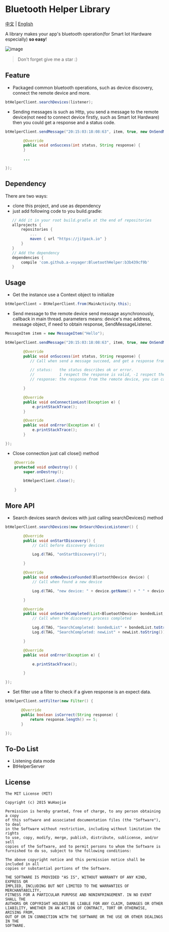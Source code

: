 # Bluetooth Helper Library

[中文](https://github.com/a-voyager/BluetoothHelper/blob/master/README_zh.md) | [English](https://github.com/a-voyager/BluetoothHelper/blob/master/README.md)

A library makes your app's bluetooth operation(for Smart Iot Hardware especially) **so easy**!

![image](https://github.com/a-voyager/BluetoothHelper/raw/master/imgs/ble_icon.png)

> Don't forget give me a star :）

## Feature
 - Packaged common bluetooth operations, such as device discovery, connect the remote device and more.

  ```java
  btHelperClient.searchDevices(listener);
  ```
 - Sending messages is such as Http, you send a message to the remote device(not need to connect device firstly, such as Smart Iot Hardware) then you could get a response and a status code.

  ```java
  btHelperClient.sendMessage("20:15:03:18:08:63", item, true, new OnSendMessageListener() {

          @Override
          public void onSuccess(int status, String response) {
          }

          ...

  });
  ```

## Dependency
There are two ways:

 - clone this project, and use as dependency
 - just add following code to you build.gradle:

 ```groovy
    // Add it in your root build.gradle at the end of repositories
 	allprojects {
 		repositories {
 			...
 			maven { url "https://jitpack.io" }
 		}
 	}
 	// Add the dependency
	dependencies {
	    compile 'com.github.a-voyager:BluetoothHelper:b3b439cf9b'
	}
 ```

## Usage
 - Get the instance
 use a Context object to initialize
 ```java
 btHelperClient = BtHelperClient.from(MainActivity.this);
 ```

 - Send message to the remote device
 send message asynchronously, callback in main thread.
 parameters means: device's mac address, message object, if need to obtain response, SendMessageListener.
 ```java
 MessageItem item = new MessageItem("Hello");

 btHelperClient.sendMessage("20:15:03:18:08:63", item, true, new OnSendMessageListener() {

         @Override
         public void onSuccess(int status, String response) {
            // Call when send a message succeed, and get a response from the remote device

            // status:   the status describes ok or error.
            //           1 respect the response is valid, -1 respect the response is invalid
            // response: the response from the remote device, you can call response.getBytes() to get char[]

         }

         @Override
         public void onConnectionLost(Exception e) {
             e.printStackTrace();
         }

         @Override
         public void onError(Exception e) {
             e.printStackTrace();
         }

 });
 ```

 - Close connection
 just call close() method
 ```java
     @Override
     protected void onDestroy() {
         super.onDestroy();

         btHelperClient.close();

     }
 ```


## More API
- Search devices
  search devices with just calling searchDevices() method

 ```java
 btHelperClient.searchDevices(new OnSearchDeviceListener() {

         @Override
         public void onStartDiscovery() {
             // Call before discovery devices

             Log.d(TAG, "onStartDiscovery()");

         }

         @Override
         public void onNewDeviceFounded(BluetoothDevice device) {
             // Call when found a new device

             Log.d(TAG, "new device: " + device.getName() + " " + device.getAddress());

         }

         @Override
         public void onSearchCompleted(List<BluetoothDevice> bondedList, List<BluetoothDevice> newList) {
             // Call when the discovery process completed

             Log.d(TAG, "SearchCompleted: bondedList" + bondedList.toString());
             Log.d(TAG, "SearchCompleted: newList" + newList.toString());

         }

         @Override
         public void onError(Exception e) {

             e.printStackTrace();

         }

 });
 ```

- Set filter
 use a filter to check if a given response is an expect data.
 ```java
 btHelperClient.setFilter(new Filter() {

        @Override
        public boolean isCorrect(String response) {
            return response.length() == 5;
        }

 });
 ```

## To-Do List
 - Listening data mode
 - BtHelperServer


## License
    The MIT License (MIT)

    Copyright (c) 2015 WuHaojie

    Permission is hereby granted, free of charge, to any person obtaining a copy
    of this software and associated documentation files (the "Software"), to deal
    in the Software without restriction, including without limitation the rights
    to use, copy, modify, merge, publish, distribute, sublicense, and/or sell
    copies of the Software, and to permit persons to whom the Software is
    furnished to do so, subject to the following conditions:

    The above copyright notice and this permission notice shall be included in all
    copies or substantial portions of the Software.

    THE SOFTWARE IS PROVIDED "AS IS", WITHOUT WARRANTY OF ANY KIND, EXPRESS OR
    IMPLIED, INCLUDING BUT NOT LIMITED TO THE WARRANTIES OF MERCHANTABILITY,
    FITNESS FOR A PARTICULAR PURPOSE AND NONINFRINGEMENT. IN NO EVENT SHALL THE
    AUTHORS OR COPYRIGHT HOLDERS BE LIABLE FOR ANY CLAIM, DAMAGES OR OTHER
    LIABILITY, WHETHER IN AN ACTION OF CONTRACT, TORT OR OTHERWISE, ARISING FROM,
    OUT OF OR IN CONNECTION WITH THE SOFTWARE OR THE USE OR OTHER DEALINGS IN THE
    SOFTWARE.


